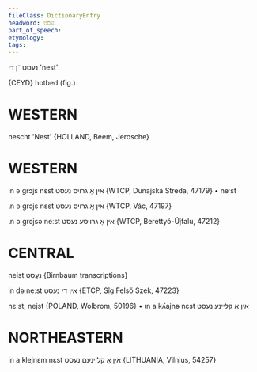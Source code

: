 ```yaml
---
fileClass: DictionaryEntry
headword: נעסט
part_of_speech: 
etymology: 
tags: 
---
```

נעסט
־ן
די
'nest'

{CEYD}
hotbed (fig.)

WESTERN
========

nescht 'Nest' {HOLLAND, Beem, Jerosche}

WESTERN
========

in ə grɔjs nɛst אין אַ גרויס נעסט {WTCP, Dunajská Streda, 47179}
	•	neˑst

ɩn ə grɔjs nɛst אין אַ גרויס נעסט {WTCP, Vác, 47197}

ɩn ə grɔjsə neːst אין אַ גרויסע נעסט {WTCP, Berettyó-Újfalu, 47212}

CENTRAL
========

neist נעֶסט {Birnbaum transcriptions}

in də neːst אין די נעסט {ETCP, Sîg Felső Szek, 47223}

nɛˑst, nejst {POLAND, Wolbrom, 50196}
	•	ɩn a kʎajnə nɛst אין אַ קליינע נעסט

NORTHEASTERN
==============

in a klejnɛm nɛst אין אַ קליינעם נעסט {LITHUANIA, Vilnius, 54257}